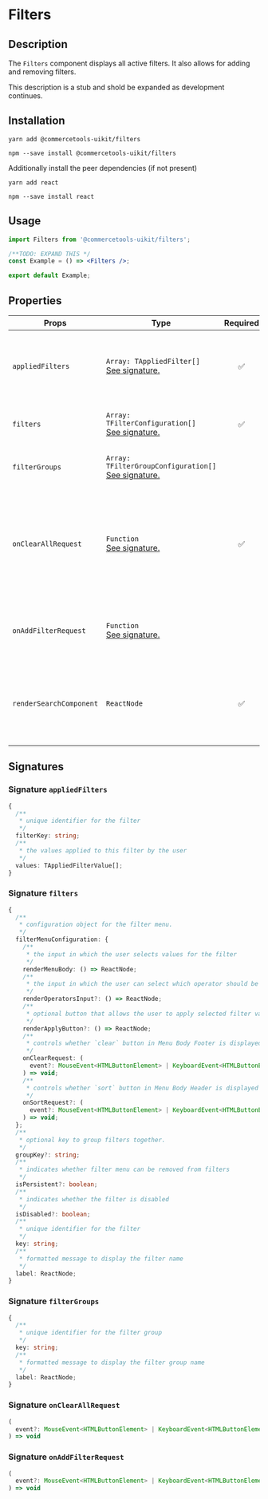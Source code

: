 <!-- THIS IS AN AUTOGENERATED FILE. DO NOT EDIT THIS FILE DIRECTLY. -->
<!-- This file is created by the `yarn generate-readme` script. -->

# Filters

## Description

The `Filters` component displays all active filters. It also allows for adding and removing filters.

This description is a stub and shold be expanded as development continues.

## Installation

```
yarn add @commercetools-uikit/filters
```

```
npm --save install @commercetools-uikit/filters
```

Additionally install the peer dependencies (if not present)

```
yarn add react
```

```
npm --save install react
```

## Usage

```jsx
import Filters from '@commercetools-uikit/filters';

/**TODO: EXPAND THIS */
const Example = () => <Filters />;

export default Example;
```

## Properties

| Props                   | Type                                                                               | Required | Default | Description                                                                                                              |
| ----------------------- | ---------------------------------------------------------------------------------- | :------: | ------- | ------------------------------------------------------------------------------------------------------------------------ |
| `appliedFilters`        | `Array: TAppliedFilter[]`<br/>[See signature.](#signature-appliedFilters)          |    ✅    |         | array of applied filters, each containing a unique key and an array of values.                                           |
| `filters`               | `Array: TFilterConfiguration[]`<br/>[See signature.](#signature-filters)           |    ✅    |         | configuration for the available filters.                                                                                 |
| `filterGroups`          | `Array: TFilterGroupConfiguration[]`<br/>[See signature.](#signature-filterGroups) |          |         | optional configuration for filter groups.                                                                                |
| `onClearAllRequest`     | `Function`<br/>[See signature.](#signature-onClearAllRequest)                      |    ✅    |         | controls the `clear all` (added filters) button from the menu list, meant to clear the parent application's filter state |
| `onAddFilterRequest`    | `Function`<br/>[See signature.](#signature-onAddFilterRequest)                     |          |         | optional callback when a filter is selected from the add filters menu.                                                   |
| `renderSearchComponent` | `ReactNode`                                                                        |    ✅    |         | function to render a search input, selectable from applicable UI Kit components.                                         |

## Signatures

### Signature `appliedFilters`

```ts
{
  /**
   * unique identifier for the filter
   */
  filterKey: string;
  /**
   * the values applied to this filter by the user
   */
  values: TAppliedFilterValue[];
}
```

### Signature `filters`

```ts
{
  /**
   * configuration object for the filter menu.
   */
  filterMenuConfiguration: {
    /**
     * the input in which the user selects values for the filter
     */
    renderMenuBody: () => ReactNode;
    /**
     * the input in which the user can select which operator should be used for this filter
     */
    renderOperatorsInput?: () => ReactNode;
    /**
     * optional button that allows the user to apply selected filter values
     */
    renderApplyButton?: () => ReactNode;
    /**
     * controls whether `clear` button in Menu Body Footer is displayed
     */
    onClearRequest: (
      event?: MouseEvent<HTMLButtonElement> | KeyboardEvent<HTMLButtonElement>
    ) => void;
    /**
     * controls whether `sort` button in Menu Body Header is displayed
     */
    onSortRequest?: (
      event?: MouseEvent<HTMLButtonElement> | KeyboardEvent<HTMLButtonElement>
    ) => void;
  };
  /**
   * optional key to group filters together.
   */
  groupKey?: string;
  /**
   * indicates whether filter menu can be removed from filters
   */
  isPersistent?: boolean;
  /**
   * indicates whether the filter is disabled
   */
  isDisabled?: boolean;
  /**
   * unique identifier for the filter
   */
  key: string;
  /**
   * formatted message to display the filter name
   */
  label: ReactNode;
}
```

### Signature `filterGroups`

```ts
{
  /**
   * unique identifier for the filter group
   */
  key: string;
  /**
   * formatted message to display the filter group name
   */
  label: ReactNode;
}
```

### Signature `onClearAllRequest`

```ts
(
  event?: MouseEvent<HTMLButtonElement> | KeyboardEvent<HTMLButtonElement>
) => void
```

### Signature `onAddFilterRequest`

```ts
(
  event?: MouseEvent<HTMLButtonElement> | KeyboardEvent<HTMLButtonElement>
) => void
```
